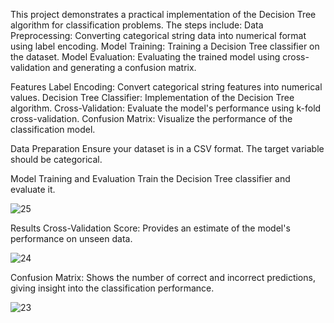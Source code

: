 This project demonstrates a practical implementation of the Decision Tree algorithm for classification problems. The steps include:
Data Preprocessing: Converting categorical string data into numerical format using label encoding.
Model Training: Training a Decision Tree classifier on the dataset.
Model Evaluation: Evaluating the trained model using cross-validation and generating a confusion matrix.

Features
Label Encoding: Convert categorical string features into numerical values.
Decision Tree Classifier: Implementation of the Decision Tree algorithm.
Cross-Validation: Evaluate the model's performance using k-fold cross-validation.
Confusion Matrix: Visualize the performance of the classification model.

Data Preparation
Ensure your dataset is in a CSV format. The target variable should be categorical.

Model Training and Evaluation
Train the Decision Tree classifier and evaluate it.

![25](https://github.com/robayet002/Optimizing-Decision-Tree-Performance-Using-Label-Encoding-and-Cross-Validation/assets/111728894/1c13fca4-4d9c-4dc3-9705-335a64be087f)

Results
Cross-Validation Score: Provides an estimate of the model's performance on unseen data.

![24](https://github.com/robayet002/Optimizing-Decision-Tree-Performance-Using-Label-Encoding-and-Cross-Validation/assets/111728894/5f46137a-bde8-4464-91b3-7d78df3fe617)


Confusion Matrix: Shows the number of correct and incorrect predictions, giving insight into the classification performance.


![23](https://github.com/robayet002/Optimizing-Decision-Tree-Performance-Using-Label-Encoding-and-Cross-Validation/assets/111728894/0ea92876-3217-4b14-947a-39e76ecbaf1c)
